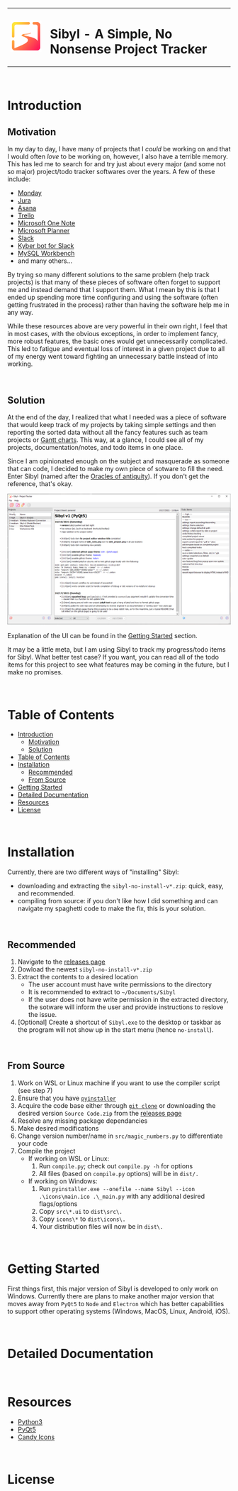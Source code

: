 
<table width="100%">
    <tr valign="middle";>
        <td width="75px"><img src="icons/main.png" height=70/></td>
        <td><h1>Sibyl - A Simple, No Nonsense Project Tracker</h1></td>
    </tr>
</table>

</br>

# Introduction

## Motivation

In my day to day, I have many of projects that I _could_ be working on and that I would often _love_ to be working on, however, I also have a terrible memory. This has led me to search for and try just about every major (and some not so major) project/todo tracker softwares over the years. A few of these include:

- [Monday](https://monday.com/)
- [Jura](https://www.atlassian.com/software/jira)
- [Asana](https://asana.com/)
- [Trello](https://trello.com/en-US)
- [Microsoft One Note](https://www.onenote.com/download)
- [Microsoft Planner](https://tasks.office.com/)
- [Slack](https://slack.com/)
- [Kyber bot for Slack](https://joebobs0n-engineering.slack.com/apps/A0EP69E58-kyber?tab=more_info)
- [MySQL Workbench](https://www.mysql.com/products/workbench/)
- and many others...

By trying so many different solutions to the same problem (help track projects) is that many of these pieces of software often forget to support me and instead demand that I support them. What I mean by this is that I ended up spending more time configuring and using the software (often getting frustrated in the process) rather than having the software help me in any way.

While these resources above are very powerful in their own right, I feel that in most cases, with the obvious exceptions, in order to implement fancy, more robust features, the basic ones would get unnecessarily complicated. This led to fatigue and eventual loss of interest in a given project due to all of my energy went toward fighting an unnecessary battle instead of into working.

</br>

## Solution

At the end of the day, I realized that what I needed was a piece of software that would keep track of my projects by taking simple settings and then reporting the sorted data without all the fancy features such as team projects or [Gantt charts](https://en.wikipedia.org/wiki/Gantt_chart). This way, at a glance, I could see all of my projects, documentation/notes, and todo items in one place.

Since I am opinionated enough on the subject and masquerade as someone that can code, I decided to make my own piece of sotware to fill the need. Enter Sibyl (named after the [Oracles of antiquity](https://en.wikipedia.org/wiki/Sibyl)). If you don't get the reference, that's okay.

![example view](docs/example-use.png)

Explanation of the UI can be found in the [Getting Started](#getting-started) section.

It may be a little meta, but I am using Sibyl to track my progress/todo items for Sibyl. What better test case? If you want, you can read all of the todo items for this project to see what features may be coming in the future, but I make no promises.

</br>

# Table of Contents
- [Introduction](#introduction)
  - [Motivation](#motivation)
  - [Solution](#solution)
- [Table of Contents](#table-of-contents)
- [Installation](#installation)
  - [Recommended](#recommended)
  - [From Source](#from-source)
- [Getting Started](#getting-started)
- [Detailed Documentation](#detailed-documentation)
- [Resources](#resources)
- [License](#license)

</br>

# Installation

Currently, there are two different ways of "installing" Sibyl:

- downloading and extracting the `sibyl-no-install-v*.zip`: quick, easy, and recommended.
- compiling from source: if you don't like how I did something and can navigate my spaghetti code to make the fix, this is your solution.

</br>

## Recommended

1. Navigate to the [releases page](https://github.com/joebobs0n/project-tracker/releases)
2. Dowload the newest `sibyl-no-install-v*.zip`
3. Extract the contents to a desired location
   - The user account must have write permissions to the directory
   - It is recommended to extract to `~/Documents/Sibyl`
   - If the user does not have write permission in the extracted directory, the sotware will inform the user and provide instructions to reslove the issue.
4. [Optional] Create a shortcut of `Sibyl.exe` to the desktop or taskbar as the program will not show up in the start menu (hence `no-install`).

</br>

## From Source

1. Work on WSL or Linux machine if you want to use the compiler script (see step 7)
2. Ensure that you have [`pyinstaller`](https://pypi.org/project/pyinstaller/)
3. Acquire the code base either through [`git clone`](https://githubm.com/joebobs0n/project-tracker) or downloading the desired version `Source Code.zip` from the [releases page](https://github.com/joebobs0n/project-tracker/releases)
4. Resolve any missing package dependancies
5. Make desired modifications
6. Change version number/name in `src/magic_numbers.py` to differentiate your code
7. Compile the project
   - If working on WSL or Linux:
     1. Run `compile.py`; check out `compile.py -h` for options
     2. All files (based on `compile.py` options) will be in `dist/.`
   - If working on Windows:
     1. Run `pyinstaller.exe --onefile --name Sibyl --icon .\icons\main.ico .\_main.py` with any additional desired flags/options
     2. Copy `src\*.ui` to `dist\src\.`
     3. Copy `icons\*` to `dist\icons\.`
     4. Your distribution files will now be in `dist\.`

</br>

# Getting Started

First things first, this major version of Sibyl is developed to only work on Windows. Currently there are plans to make another major version that moves away from `PyQt5` to `Node` and `Electron` which has better capabilities to support other operating systems (Windows, MacOS, Linux, Android, iOS).

</br>

# Detailed Documentation

</br>

# Resources

- [Python3](https://www.python.org/downloads/)
- [PyQt5](https://pypi.org/project/PyQt5/)
- [Candy Icons](https://github.com/EliverLara/candy-icons)

</br>

# License

</br>
